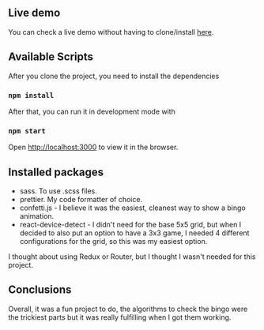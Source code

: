## Live demo

You can check a live demo without having to clone/install [here](https://conference-bingo.vercel.app/).

## Available Scripts

After you clone the project, you need to install the dependencies

### `npm install`

After that, you can run it in development mode with

### `npm start`

Open [http://localhost:3000](http://localhost:3000) to view it in the browser.

## Installed packages

- sass. To use .scss files.
- prettier. My code formatter of choice.
- confetti.js - I believe it was the easiest, cleanest way to show a bingo animation.
- react-device-detect - I didn't need for the base 5x5 grid, but when I decided to also put an option to have a 3x3 game, I needed 4 different configurations for the grid, so this was my easiest option.

I thought about using Redux or Router, but I thought I wasn't needed for this project.

## Conclusions

Overall, it was a fun project to do, the algorithms to check the bingo were the trickiest parts but it was really fulfilling when I got them working.

